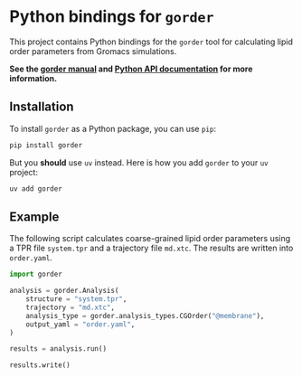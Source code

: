 # Python bindings for `gorder`

This project contains Python bindings for the `gorder` tool for calculating lipid order parameters from Gromacs simulations.

**See the [gorder manual](https://ladme.github.io/gorder-manual/) and [Python API documentation](https://ladme.github.io/pygorder-docs/) for more information.**

## Installation

To install `gorder` as a Python package, you can use `pip`:

```bash
pip install gorder
```

But you **should** use `uv` instead. Here is how you add `gorder` to your `uv` project:

```bash
uv add gorder
```

## Example

The following script calculates coarse-grained lipid order parameters using a TPR file `system.tpr` and a trajectory file `md.xtc`. The results are written into `order.yaml`.

```python
import gorder

analysis = gorder.Analysis(
    structure = "system.tpr",
    trajectory = "md.xtc",
    analysis_type = gorder.analysis_types.CGOrder("@membrane"),
    output_yaml = "order.yaml",
)

results = analysis.run()

results.write()
```
